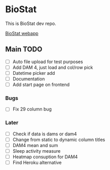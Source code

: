 # BioStat

This is BioStat dev repo.

[BioStat webapp](http://biostat.herokuapp.com/)

## Main TODO
- [ ] Auto file upload for test purposes
- [ ] Add DAM 4, just load and col/row pick
- [ ] Datetime picker add
- [ ] Documentation
- [ ] Add start page on frontend

###  Bugs
- [ ] Fix 29 column bug

### Later
- [ ] Check if data is dams or dam4
- [ ] Change from static to dynamic column titles
- [ ] DAM4 mean and sum
- [ ] Sleep activity measure
- [ ] Heatmap consuption for DAM4
- [ ] Find Heroku alternative

